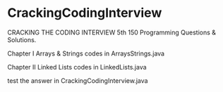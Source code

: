 # CrackingCodingInterview
CRACKING THE CODING INTERVIEW 5th 150 Programming Questions & Solutions.

Chapter I Arrays & Strings codes in ArraysStrings.java

Chapter II Linked Lists codes in LinkedLists.java

test the answer in CrackingCodingInterview.java
